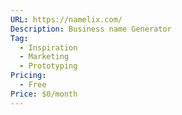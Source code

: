 ```yaml
---
URL: https://namelix.com/
Description: Business name Generator
Tag:
  - Inspiration
  - Marketing
  - Prototyping
Pricing:
  - Free
Price: $0/month
---
```

